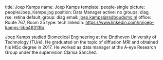 title: Joep Kamps
name: Joep Kamps
template: people-single
picture: people/Joep_Kamps.jpg
position: Data Manager
active: no
groups: diag, rse, retina
default_group: diag
email:  joep.kamps@radboudumc.nl
office: Route 767, Room 25
type: tech
linkedin: https://www.linkedin.com/in/joep-kamps-5ba48313b/

Joep Kamps studied Biomedical Engineering at the Eindhoven University of Technology (TU/e). He graduated on the topic of diffusion MRI and obtained his MSc degree in 2017. He worked as data manager at the A-eye Research Group under the supervision Clarisa Sánchez.
